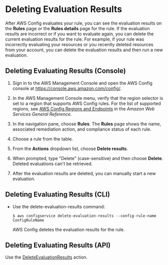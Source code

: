 # Deleting Evaluation Results<a name="deleting-evaluations-results"></a>

After AWS Config evaluates your rule, you can see the evaluation results on the **Rules** page or the **Rules details** page for the rule\. If the evaluation results are incorrect or if you want to evaluate again, you can delete the current evaluation results for the rule\. For example, if your rule was incorrectly evaluating your resources or you recently deleted resources from your account, you can delete the evaluation results and then run a new evaluation\.

## Deleting Evaluating Results \(Console\)<a name="deleting-evaluations-results-console"></a>

1. Sign in to the AWS Management Console and open the AWS Config console at [https://console\.aws\.amazon\.com/config/](https://console.aws.amazon.com/config/)\.

1. In the AWS Management Console menu, verify that the region selector is set to a region that supports AWS Config rules\. For the list of supported regions, see [AWS Config Regions and Endpoints](https://docs.aws.amazon.com/general/latest/gr/rande.html#awsconfig_region) in the *Amazon Web Services General Reference*\.

1. In the navigation pane, choose **Rules**\. The **Rules** page shows the name, associated remediation action, and compliance status of each rule\.

1. Choose a rule from the table\.

1. From the **Actions** dropdown list, choose **Delete results**\.

1. When prompted, type "Delete" \(case\-sensitive\) and then choose **Delete**\. Deleted evaluations can't be retrieved\.

1. After the evaluation results are deleted, you can manually start a new evaluation\.

## Deleting Evaluating Results \(CLI\)<a name="deleting-evaluations-results-cli"></a>
+ Use the delete\-evaluation\-results command:

  ```
  $ aws configservice delete-evaluation-results --config-rule-name ConfigRuleName
  ```

  AWS Config deletes the evaluation results for the rule\.

## Deleting Evaluating Results \(API\)<a name="deleting-evaluations-results-api"></a>

Use the [DeleteEvaluationResults](https://docs.aws.amazon.com/config/latest/APIReference/API_DeleteEvaluationResults.html) action\.